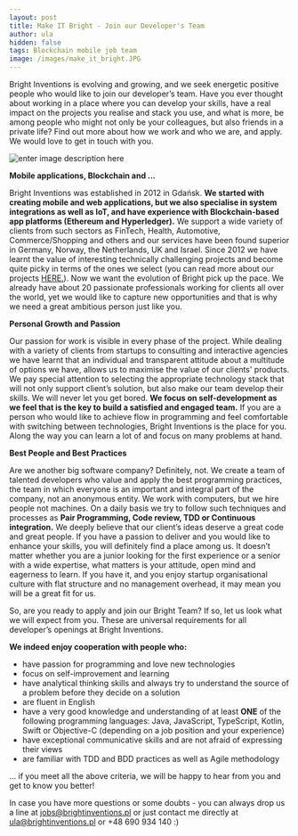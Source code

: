 ```yaml
---
layout: post
title: Make IT Bright - Join our Developer's Team 
author: ula 
hidden: false
tags: Blockchain mobile job team 
image: /images/make_it_bright.JPG
---
```


Bright Inventions is evolving and growing, and we seek energetic positive people who would like to join our developer’s team. Have you ever thought about working in a place where you can develop your skills, have a real impact on the projects you realise and stack you use, and what is more, be among people who might not only be your colleagues, but also friends in a private life? Find out more about how we work and who we are, and apply.  We would love to get in touch with you.

![enter image description here](https://lh3.googleusercontent.com/bDVzoIFtDCKW2LoRVSaaoI7DrF-QLYXmwqCwFpUwCpV0o4QvSYShFOz91HlKY04iC7FvKEhMshsL)

**Mobile applications, Blockchain and ...**

Bright Inventions was established in 2012 in Gdańsk. **We started with creating mobile and web applications, but we also specialise in system integrations as well as IoT, and have experience with Blockchain-based app platforms (Ethereum and Hyperledger).** We support a wide variety of clients from such sectors as FinTech, Health, Automotive, Commerce/Shopping and others and our services have been found superior in Germany, Norway, the Netherlands, UK and Israel. Since 2012 we have learnt the value of interesting technically challenging projects and become quite picky in terms of the ones we select (you can read more about our projects [HERE.](https://clutch.co/profile/bright-inventions)). Now we want the evolution of Bright pick up the pace. We already have about 20 passionate professionals working for clients all over the world, yet we would like to capture new opportunities and that is why we need a great ambitious person just like you. 

**Personal Growth and Passion** 

Our passion for work is visible in every phase of the project. While dealing with a variety of clients from startups to consulting and interactive agencies we have learnt that an individual and transparent attitude about a multitude of options we have, allows us to maximise the value of our clients' products.  We pay special attention to selecting the appropriate technology stack that will not only support client’s solution, but also make our team develop their skills.  We will never let you get bored. **We focus on self-development as we feel that is the key to build a satisfied and engaged team.** If you are a person who would like to achieve flow in programming and feel comfortable with switching between technologies, Bright Inventions is the place for you. Along the way you can learn a lot of and focus on many problems at hand. 

**Best People and Best Practices** 

Are we another big software company? Definitely, not. We create a team of talented developers who value and apply the best programming practices, the team in which everyone is an important and integral part of the company, not an anonymous entity. We work with computers, but we hire people not machines. On a daily basis we try to follow such techniques and processes as **Pair Programming, Code review, TDD or Continuous integration.** We deeply believe that our client’s ideas deserve a great code and great people. If you have a passion to deliver and you would like to enhance your skills, you will definitely find a place among us. It doesn’t matter whether you are a junior looking for the first experience or a senior with a wide expertise, what matters is your  attitude, open mind and eagerness to learn. If you have it, and you enjoy startup organisational culture with flat structure and no management overhead, it may mean you will be a great fit for us.

So, are you ready to apply and join our Bright Team? If so, let us look what we will expect from you. These are universal requirements for all developer’s openings at Bright Inventions.

**We indeed enjoy cooperation with people who:**

-   have passion for programming and love new technologies
-   focus on self-improvement and learning
-   have analytical thinking skills and always try to understand the source of a problem before they decide on a solution
-   are fluent in English
-   have a very good knowledge and understanding of at least **ONE** of the following programming languages: Java, JavaScript, TypeScript, Kotlin, Swift or Objective-C (depending on a job position and your experience)
-   have exceptional communicative skills and are not afraid of expressing their views 
-   are familiar with TDD and BDD practices as well as Agile methodology

… if you meet all the above criteria, we will be happy to hear from you and get to know you better!

In case you have more questions or some doubts - you can always drop us a line at [jobs@brightinventions.pl](mailto:jobs@brightinventions.pl) or just contact me directly at [ula@brightinventions.pl](mailto:ula@brightinventions.pl) or +48 690 934 140 :)

